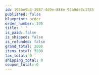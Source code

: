 ```yaml
---
id: 195be9b3-3987-4d9e-888e-93b9de3c1785
published: false
blueprint: order
order_number: 195
title: ' '
is_paid: false
is_shipped: false
is_refunded: false
grand_total: 3000
items_total: 3000
tax_total: 0
shipping_total: 0
coupon_total: 0
---
```

